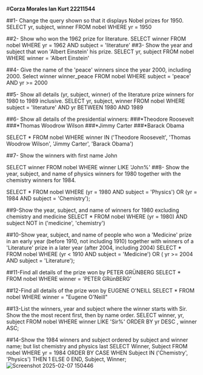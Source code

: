 #**Corza Morales Ian Kurt 22211544**

##1- Change the query shown so that it displays Nobel prizes for 1950.
SELECT yr, subject, winner
  FROM nobel
 WHERE yr = 1950

##2- Show who won the 1962 prize for literature.
SELECT winner
  FROM nobel
 WHERE yr = 1962
   AND subject = 'literature'
##3- Show the year and subject that won 'Albert Einstein' his prize.
SELECT yr, subject
FROM nobel
 WHERE winner = 'Albert Einstein'

##4- Give the name of the 'peace' winners since the year 2000, including 2000.
Select winner winner_peace
FROM nobel
WHERE subject = 'peace'
AND yr >= 2000 

##5- Show all details (yr, subject, winner) of the literature prize winners for 1980 to 1989 inclusive.
SELECT yr, subject, winner
FROM nobel
WHERE subject = 'literature' 
AND yr BETWEEN 1980 AND 1989

##6- Show all details of the presidential winners:
###*Theodore Roosevelt
###*Thomas Woodrow Wilson
###*Jimmy Carter
###*Barack Obama

SELECT * FROM nobel
WHERE winner IN ('Theodore Roosevelt', 'Thomas Woodrow Wilson', 'Jimmy Carter', 'Barack Obama')

##7- Show the winners with first name John

SELECT winner FROM nobel
WHERE winner LIKE 'John%' 
##8- Show the year, subject, and name of physics winners for 1980 together with the chemistry winners for 1984.

SELECT * FROM nobel 
WHERE (yr = 1980 AND subject = 'Physics')
   OR (yr = 1984 AND subject = 'Chemistry');

##9-Show the year, subject, and name of winners for 1980 excluding chemistry and medicine
SELECT * FROM nobel
WHERE (yr = 1980)
AND subject NOT in ('medicine', 'chemistry')

##10-Show year, subject, and name of people who won a 'Medicine' prize in an early year (before 1910, not including 1910) together with winners of a 'Literature' prize in a later year (after 2004, including 2004)
SELECT * FROM nobel
WHERE (yr < 1910 AND subject = 'Medicine')
 OR ( yr >= 2004 AND subject  = 'Literature');

##11-Find all details of the prize won by PETER GRÜNBERG
SELECT * FROM nobel 
WHERE winner = 'PETER GRünBERG'

##12-Find all details of the prize won by EUGENE O'NEILL
SELECT * FROM nobel 
WHERE winner = "Eugene O'Neill"

##13-List the winners, year and subject where the winner starts with Sir. Show the the most recent first, then by name order.
SELECT winner, yr, subject FROM nobel
WHERE winner LIKE 'Sir%'
ORDER BY yr DESC , winner ASC;



##14-Show the 1984 winners and subject ordered by subject and winner name; but list chemistry and physics last
SELECT Winner, Subject
FROM nobel
WHERE yr = 1984
ORDER BY 
  CASE 
    WHEN Subject IN ('Chemistry', 'Physics') THEN 1 
    ELSE 0 
  END, 
  Subject, 
  Winner;
![Screenshot 2025-02-07 150446](https://github.com/user-attachments/assets/e144427e-2098-4f95-a8b2-65b0783be755)
